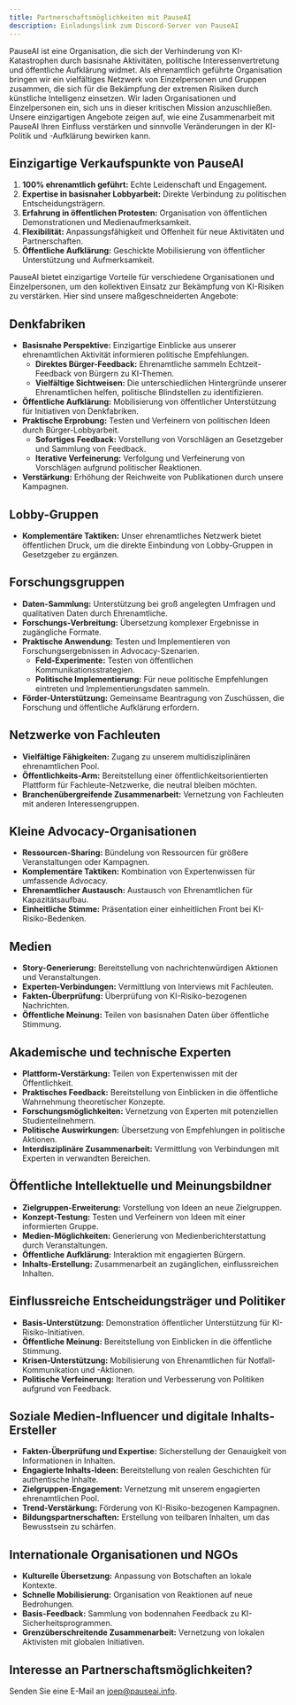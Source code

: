 ```yaml
---
title: Partnerschaftsmöglichkeiten mit PauseAI
description: Einladungslink zum Discord-Server von PauseAI
---
```


PauseAI ist eine Organisation, die sich der Verhinderung von KI-Katastrophen durch basisnahe Aktivitäten, politische Interessenvertretung und öffentliche Aufklärung widmet.
Als ehrenamtlich geführte Organisation bringen wir ein vielfältiges Netzwerk von Einzelpersonen und Gruppen zusammen, die sich für die Bekämpfung der extremen Risiken durch künstliche Intelligenz einsetzen.
Wir laden Organisationen und Einzelpersonen ein, sich uns in dieser kritischen Mission anzuschließen.
Unsere einzigartigen Angebote zeigen auf, wie eine Zusammenarbeit mit PauseAI Ihren Einfluss verstärken und sinnvolle Veränderungen in der KI-Politik und -Aufklärung bewirken kann.

## Einzigartige Verkaufspunkte von PauseAI

1. **100% ehrenamtlich geführt:** Echte Leidenschaft und Engagement.
2. **Expertise in basisnaher Lobbyarbeit:** Direkte Verbindung zu politischen Entscheidungsträgern.
3. **Erfahrung in öffentlichen Protesten:** Organisation von öffentlichen Demonstrationen und Medienaufmerksamkeit.
4. **Flexibilität:** Anpassungsfähigkeit und Offenheit für neue Aktivitäten und Partnerschaften.
5. **Öffentliche Aufklärung:** Geschickte Mobilisierung von öffentlicher Unterstützung und Aufmerksamkeit.

PauseAI bietet einzigartige Vorteile für verschiedene Organisationen und Einzelpersonen, um den kollektiven Einsatz zur Bekämpfung von KI-Risiken zu verstärken. Hier sind unsere maßgeschneiderten Angebote:

## Denkfabriken

- **Basisnahe Perspektive:** Einzigartige Einblicke aus unserer ehrenamtlichen Aktivität informieren politische Empfehlungen.
  - **Direktes Bürger-Feedback:** Ehrenamtliche sammeln Echtzeit-Feedback von Bürgern zu KI-Themen.
  - **Vielfältige Sichtweisen:** Die unterschiedlichen Hintergründe unserer Ehrenamtlichen helfen, politische Blindstellen zu identifizieren.
- **Öffentliche Aufklärung:** Mobilisierung von öffentlicher Unterstützung für Initiativen von Denkfabriken.
- **Praktische Erprobung:** Testen und Verfeinern von politischen Ideen durch Bürger-Lobbyarbeit.
  - **Sofortiges Feedback:** Vorstellung von Vorschlägen an Gesetzgeber und Sammlung von Feedback.
  - **Iterative Verfeinerung:** Verfolgung und Verfeinerung von Vorschlägen aufgrund politischer Reaktionen.
- **Verstärkung:** Erhöhung der Reichweite von Publikationen durch unsere Kampagnen.

## Lobby-Gruppen

- **Komplementäre Taktiken:** Unser ehrenamtliches Netzwerk bietet öffentlichen Druck, um die direkte Einbindung von Lobby-Gruppen in Gesetzgeber zu ergänzen.

## Forschungsgruppen

- **Daten-Sammlung:** Unterstützung bei groß angelegten Umfragen und qualitativen Daten durch Ehrenamtliche.
- **Forschungs-Verbreitung:** Übersetzung komplexer Ergebnisse in zugängliche Formate.
- **Praktische Anwendung:** Testen und Implementieren von Forschungsergebnissen in Advocacy-Szenarien.
  - **Feld-Experimente:** Testen von öffentlichen Kommunikationsstrategien.
  - **Politische Implementierung:** Für neue politische Empfehlungen eintreten und Implementierungsdaten sammeln.
- **Förder-Unterstützung:** Gemeinsame Beantragung von Zuschüssen, die Forschung und öffentliche Aufklärung erfordern.

## Netzwerke von Fachleuten

- **Vielfältige Fähigkeiten:** Zugang zu unserem multidisziplinären ehrenamtlichen Pool.
- **Öffentlichkeits-Arm:** Bereitstellung einer öffentlichkeitsorientierten Plattform für Fachleute-Netzwerke, die neutral bleiben möchten.
- **Branchenübergreifende Zusammenarbeit:** Vernetzung von Fachleuten mit anderen Interessengruppen.

## Kleine Advocacy-Organisationen

- **Ressourcen-Sharing:** Bündelung von Ressourcen für größere Veranstaltungen oder Kampagnen.
- **Komplementäre Taktiken:** Kombination von Expertenwissen für umfassende Advocacy.
- **Ehrenamtlicher Austausch:** Austausch von Ehrenamtlichen für Kapazitätsaufbau.
- **Einheitliche Stimme:** Präsentation einer einheitlichen Front bei KI-Risiko-Bedenken.

## Medien

- **Story-Generierung:** Bereitstellung von nachrichtenwürdigen Aktionen und Veranstaltungen.
- **Experten-Verbindungen:** Vermittlung von Interviews mit Fachleuten.
- **Fakten-Überprüfung:** Überprüfung von KI-Risiko-bezogenen Nachrichten.
- **Öffentliche Meinung:** Teilen von basisnahen Daten über öffentliche Stimmung.

## Akademische und technische Experten

- **Plattform-Verstärkung:** Teilen von Expertenwissen mit der Öffentlichkeit.
- **Praktisches Feedback:** Bereitstellung von Einblicken in die öffentliche Wahrnehmung theoretischer Konzepte.
- **Forschungsmöglichkeiten:** Vernetzung von Experten mit potenziellen Studienteilnehmern.
- **Politische Auswirkungen:** Übersetzung von Empfehlungen in politische Aktionen.
- **Interdisziplinäre Zusammenarbeit:** Vermittlung von Verbindungen mit Experten in verwandten Bereichen.

## Öffentliche Intellektuelle und Meinungsbildner

- **Zielgruppen-Erweiterung:** Vorstellung von Ideen an neue Zielgruppen.
- **Konzept-Testung:** Testen und Verfeinern von Ideen mit einer informierten Gruppe.
- **Medien-Möglichkeiten:** Generierung von Medienberichterstattung durch Veranstaltungen.
- **Öffentliche Aufklärung:** Interaktion mit engagierten Bürgern.
- **Inhalts-Erstellung:** Zusammenarbeit an zugänglichen, einflussreichen Inhalten.

## Einflussreiche Entscheidungsträger und Politiker

- **Basis-Unterstützung:** Demonstration öffentlicher Unterstützung für KI-Risiko-Initiativen.
- **Öffentliche Meinung:** Bereitstellung von Einblicken in die öffentliche Stimmung.
- **Krisen-Unterstützung:** Mobilisierung von Ehrenamtlichen für Notfall-Kommunikation und -Aktionen.
- **Politische Verfeinerung:** Iteration und Verbesserung von Politiken aufgrund von Feedback.

## Soziale Medien-Influencer und digitale Inhalts-Ersteller

- **Fakten-Überprüfung und Expertise:** Sicherstellung der Genauigkeit von Informationen in Inhalten.
- **Engagierte Inhalts-Ideen:** Bereitstellung von realen Geschichten für authentische Inhalte.
- **Zielgruppen-Engagement:** Vernetzung mit unserem engagierten ehrenamtlichen Pool.
- **Trend-Verstärkung:** Förderung von KI-Risiko-bezogenen Kampagnen.
- **Bildungspartnerschaften:** Erstellung von teilbaren Inhalten, um das Bewusstsein zu schärfen.

## Internationale Organisationen und NGOs

- **Kulturelle Übersetzung:** Anpassung von Botschaften an lokale Kontexte.
- **Schnelle Mobilisierung:** Organisation von Reaktionen auf neue Bedrohungen.
- **Basis-Feedback:** Sammlung von bodennahen Feedback zu KI-Sicherheitsprogrammen.
- **Grenzüberschreitende Zusammenarbeit:** Vernetzung von lokalen Aktivisten mit globalen Initiativen.

## Interesse an Partnerschaftsmöglichkeiten?

Senden Sie eine E-Mail an [joep@pauseai.info](mailto:joep@pauseai.info).
